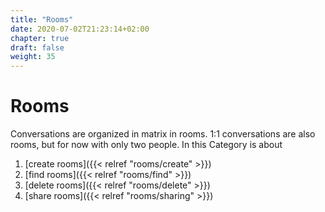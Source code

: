 ```yaml
---
title: "Rooms"
date: 2020-07-02T21:23:14+02:00
chapter: true
draft: false
weight: 35
---
```

# Rooms 

Conversations are organized in matrix in rooms. 1:1 conversations are also rooms, but for now with only two people. In this 
Category is about 
1. [create rooms]({{< relref "rooms/create" >}})
2. [find rooms]({{< relref "rooms/find" >}})
3. [delete rooms]({{< relref "rooms/delete" >}})
4. [share rooms]({{< relref "rooms/sharing" >}})